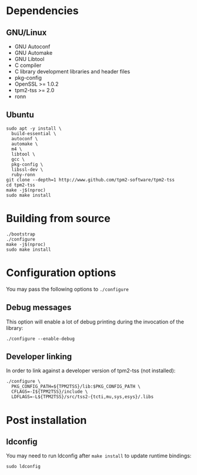 # Dependencies

## GNU/Linux
* GNU Autoconf
* GNU Automake
* GNU Libtool
* C compiler
* C library development libraries and header files
* pkg-config
* OpenSSL >= 1.0.2
* tpm2-tss >= 2.0
* ronn

## Ubuntu
```
sudo apt -y install \
  build-essential \
  autoconf \
  automake \
  m4 \
  libtool \
  gcc \
  pkg-config \
  libssl-dev \
  ruby-ronn
git clone --depth=1 http://www.github.com/tpm2-software/tpm2-tss
cd tpm2-tss
make -j$(nproc)
sudo make install
```

# Building from source
```
./bootstrap
./configure
make -j$(nproc)
sudo make install
```

# Configuration options
You may pass the following options to `./configure`

## Debug messages
This option will enable a lot of debug printing during the invocation of the
library:
```
./configure --enable-debug
```

## Developer linking
In order to link against a developer version of tpm2-tss (not installed):
```
./configure \
  PKG_CONFIG_PATH=${TPM2TSS}/lib:$PKG_CONFIG_PATH \
  CFLAGS=-I${TPM2TSS}/include \
  LDFLAGS=-L${TPM2TSS}/src/tss2-{tcti,mu,sys,esys}/.libs 
```

# Post installation

## ldconfig
You may need to run ldconfig after `make install` to update runtime bindings:
```
sudo ldconfig
```
